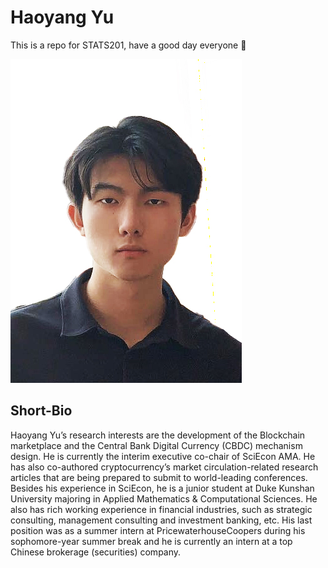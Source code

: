 # Haoyang Yu

This is a repo for STATS201, have a good day everyone 🕺

![Haoyang_Marcus_Yu](./image/余昊洋.jpg)

## Short-Bio

Haoyang Yu’s research interests are the development of the Blockchain marketplace and the Central Bank Digital Currency (CBDC) mechanism design. He is currently the interim executive co-chair of SciEcon AMA. He has also co-authored cryptocurrency’s market circulation-related research articles that are being prepared to submit to world-leading conferences. Besides his experience in SciEcon, he is a junior student at Duke Kunshan University majoring in Applied Mathematics & Computational Sciences. He also has rich working experience in financial industries, such as strategic consulting, management consulting and investment banking, etc. His last position was as a summer intern at PricewaterhouseCoopers during his sophomore-year summer break and he is currently an intern at a top Chinese brokerage (securities) company.
